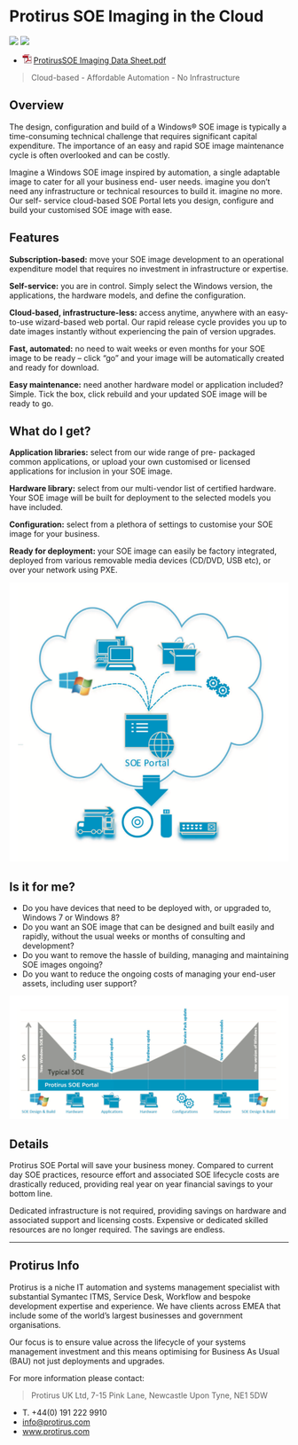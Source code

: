 # Protirus SOE Imaging in the Cloud

![](https://img.shields.io/badge/tag-imaging-green.svg)
![](https://img.shields.io/badge/tag-cloud-green.svg)

- ![pdf](docs/images/pdf.png) [ProtirusSOE Imaging Data Sheet.pdf](/docs/Protirus%20SOE%20Imaging%20Data%20Sheet.pdf)

> Cloud-based - Affordable Automation - No Infrastructure

## Overview

The design, configuration and build of a Windows® SOE image is typically a time-consuming technical challenge that requires significant capital expenditure. The importance of an easy and rapid SOE image maintenance cycle is often overlooked and can be costly.

Imagine a Windows SOE image inspired by automation, a single adaptable image to cater for all your business end- user needs. imagine you don’t need any infrastructure or technical resources to build it. imagine no more. Our self- service cloud-based SOE Portal lets you design, configure and build your customised SOE image with ease.

## Features

**Subscription-based:** move your SOE image development to an operational expenditure model that requires no investment in infrastructure or expertise.

**Self-service:** you are in control. Simply select the Windows version, the applications, the hardware models, and define the configuration.

**Cloud-based, infrastructure-less:** access anytime, anywhere with an easy-to-use wizard-based web portal. Our rapid release cycle provides you up to date images instantly without experiencing the pain of version upgrades.

**Fast, automated:** no need to wait weeks or even months for your SOE image to be ready – click “go” and your image will be automatically created and ready for download.

**Easy maintenance:** need another hardware model or application included? Simple. Tick the box, click rebuild and your updated SOE image will be ready to go.

## What do I get?

**Application libraries:** select from our wide range of pre- packaged common applications, or upload your own customised or licensed applications for inclusion in your SOE image.

**Hardware library:** select from our multi-vendor list of certified hardware. Your SOE image will be built for deployment to the selected models you have included.

**Configuration:** select from a plethora of settings to customise your SOE image for your business.

**Ready for deployment:** your SOE image can easily be factory integrated, deployed from various removable media devices (CD/DVD, USB etc), or over your network using PXE.

![Protirus SOE Portal](/docs/images/ProtirusSOEPortal.png)

## Is it for me?

- Do you have devices that need to be deployed with, or upgraded to, Windows 7 or Windows 8?
- Do you want an SOE image that can be designed and built easily and rapidly, without the usual weeks or months of consulting and development?
- Do you want to remove the hassle of building, managing and maintaining SOE images ongoing?
- Do you want to reduce the ongoing costs of managing your end-user assets, including user support?

![Protirus SOE Portal Graph](/docs/images/ProtirusSOEPortalGraph.png)

## Details

Protirus SOE Portal will save your business money. Compared to current day SOE practices, resource effort and associated SOE lifecycle costs are drastically reduced, providing real year on year financial savings to your bottom line.

Dedicated infrastructure is not required, providing savings on hardware and associated support and licensing costs. Expensive or dedicated skilled resources are no longer required. The savings are endless.

---

## Protirus Info

Protirus is a niche IT automation and systems management specialist with substantial Symantec ITMS, Service Desk, Workflow and bespoke development expertise and experience. We have clients across EMEA that include some of the world’s largest businesses and government organisations.

Our focus is to ensure value across the lifecycle of your systems management investment and this means optimising for Business As Usual (BAU) not just deployments and upgrades.

For more information please contact:

> Protirus UK Ltd,
> 7-15 Pink Lane,
> Newcastle Upon Tyne,
> NE1 5DW 

- T. +44(0) 191 222 9910 
- info@protirus.com
- www.protirus.com